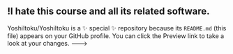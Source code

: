 
!I hate this course and all its related software.
---
YoshiItoku/YoshiItoku is a ✨ special ✨ repository because its `README.md` (this file) appears on your GitHub profile.
You can click the Preview link to take a look at your changes.
--->
